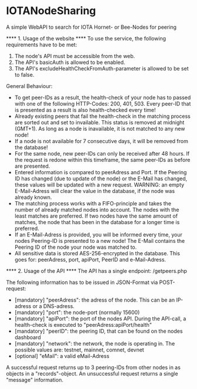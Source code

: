 # IOTANodeSharing
A simple WebAPI to search for IOTA Hornet- or Bee-Nodes for peering

**** 1. Usage of the website ****
To use the service, the following requirements have to be met:
1. The node's API must be accessible from the web.
2. The API's basicAuth is allowed to be enabled.
3. The API's excludeHealthCheckFromAuth-parameter is allowed to be set to false.

General Behaviour:
- To get peer-IDs as a result, the health-check of your node has to passed with one of the following HTTP-Codes: 200, 401, 503. Every peer-ID that is presented as a result is also health-checked every time!
- Already existing peers that fail the health-check in the matching process are sorted out and set to invailable. This status is removed at midnight (GMT+1). As long as a node is inavailable, it is not matched to any new node!
- If a node is not available for 7 consecutive days, it will be removed from the database!
- For the same node, new peer-IDs can only be received after 48 hours. If the request is redone within this timeframe, the same peer-IDs as before are presented.
- Entered information is compared to peerAdress and Port. If the Peering ID has changed (due to update of the node) or the E-Mail has changed, these values will be updated with a new request. WARNING: an empty E-Mail-Adress will clear the value in the database, if the node was already known.
- The matching process works with a FIFO-principle and takes the number of already matched nodes into account. The nodes with the least matches are preferred. If two nodes have the same amount of matches, the node that has been in the database for a longer time is preferred.
- If an E-Mail-Adress is provided, you will be informed every time, your nodes Peering-ID is presented to a new node! The E-Mail contains the Peering ID of the node your node was matched to.
- All sensitive data is stored AES-256-encrypted in the database. This goes for: peerAdress, port, apiPort, PeerID and e-Mail-Adress.


**** 2. Usage of the API ****
The API has a single endpoint: /getpeers.php

The following information has to be issued in JSON-Format via POST-request:
- [mandatory] "peerAdress": the adress of the node. This can be an IP-adress or a DNS-adress.
- [mandatory] "port": the node-port (normally 15600)
- [mandatory] "apiPort": the port of the nodes API. During the API-call, a health-check is executed to "peerAdress:apiPort/health"
- [mandatory] "peerID": the peering ID, that can be found on the nodes dashboard
- [mandatory] "network": the network, the node is operating in. The possible values are: testnet, mainnet, comnet, devnet
- [optional]  "eMail": a valid eMail-Adress

A successful request returns up to 3 peering-IDs from other nodes in as objects in a "records"-object.
An unsuccessful request returns a single "message" information.
